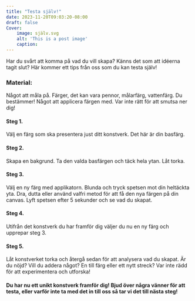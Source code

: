 ```yaml
---
title: "Testa själv!"
date: 2023-11-20T09:03:20-08:00
draft: false
Cover:
    image: själv.svg
    alt: 'This is a post image' 
    caption:  
---
```


Har du svårt att komma på vad du vill skapa? Känns det som att idéerna tagit slut? Här kommer ett tips från oss som du kan testa själv!

### Material:
Något att måla på. Färger, det kan vara pennor, målarfärg, vattenfärg. Du bestämmer!
Något att applicera färgen med. Var inte rätt för att smutsa ner dig!

#### Steg 1.
Välj en färg som ska presentera just ditt konstverk. Det här är din basfärg.

#### Steg 2. 
Skapa en bakgrund. Ta den valda basfärgen och täck hela ytan. Låt torka.

#### Steg 3. 
Välj en ny färg med applikatorn. Blunda och tryck spetsen mot din heltäckta yta. Dra, dutta eller använd valfri metod för att få den nya färgen på din canvas. Lyft spetsen efter 5 sekunder och se vad du skapat. 

#### Steg 4. 
Utifrån det konstverk du har framför dig väljer du nu en ny färg och upprepar steg 3.

#### Steg 5. 
Låt konstverket torka och återgå sedan för att analysera vad du skapat. Är du nöjd? Vill du addera något? En till färg eller ett nytt streck? Var inte rädd för att experimentera och utforska!

#### Du har nu ett unikt konstverk framför dig! Bjud över några vänner för att testa, eller varför inte ta med det in till oss så tar vi det till nästa steg!